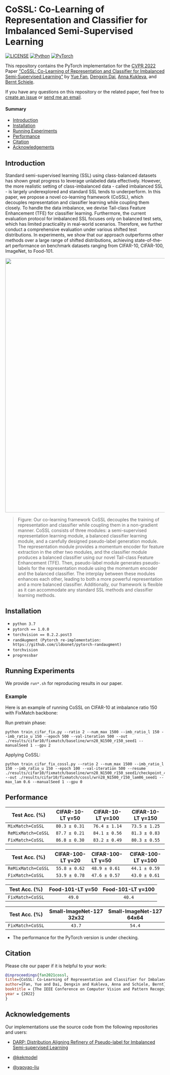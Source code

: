# CoSSL: Co-Learning of Representation and Classifier for Imbalanced Semi-Supervised Learning
[![LICENSE](https://img.shields.io/badge/license-MIT-green?style=flat-square)](https://github.com/YUE-FAN/CoSSL/blob/main/LICENSE)
[![Python](https://img.shields.io/badge/python-3.7%20-blue.svg?style=flat-square&logo=python&color=3776AB)](https://www.python.org/)
[![PyTorch](https://img.shields.io/badge/pytorch-1.0.0-%237732a8?style=flat-square&logo=PyTorch&color=EE4C2C)](https://pytorch.org/)

This repository contains the PyTorch implementation for the [CVPR 2022](http://cvpr2022.thecvf.com/) Paper ["CoSSL: Co-Learning of Representation and Classifier for Imbalanced Semi-Supervised Learning"](https://arxiv.org/abs/2112.04564) by [Yue Fan](https://www.mpi-inf.mpg.de/departments/computer-vision-and-machine-learning/people/yue-fan), [Dengxin Dai](https://people.ee.ethz.ch/~daid/), [Anna Kukleva](https://annusha.github.io/), and [Bernt Schiele](https://www.mpi-inf.mpg.de/departments/computer-vision-and-multimodal-computing/people/bernt-schiele/).

If you have any questions on this repository or the related paper, feel free to [create an issue](https://github.com/YUE-FAN/CoSSL/issues/new) or [send me an email](mailto:yfan@mpi-inf.mpg.de). 


#### Summary

* [Introduction](#introduction)
* [Installation](#installation)
* [Running Experiments](#running-experiments)
* [Performance](#performance)
* [Citation](#citation)
* [Acknowledgements](#acknowledgements)

## Introduction

Standard semi-supervised learning (SSL) using class-balanced datasets has shown great progress to leverage unlabeled data effectively. However, the more realistic setting of class-imbalanced data - called imbalanced SSL - is largely underexplored and standard SSL tends to underperform. In this paper, we propose a novel co-learning framework (CoSSL), which decouples representation and classifier learning while coupling them closely. To handle the data imbalance, we devise Tail-class Feature Enhancement (TFE) for classifier learning. Furthermore, the current evaluation protocol for imbalanced SSL focuses only on balanced test sets, which has limited practicality in real-world scenarios. Therefore, we further conduct a comprehensive evaluation under various shifted test distributions. In experiments, we show that our approach outperforms other methods over a large range of shifted distributions, achieving state-of-the-art performance on benchmark datasets ranging from CIFAR-10, CIFAR-100, ImageNet, to Food-101.  

<p align="center">
    <img src="images/pipeline.png" width="800"/>
</p>

> Figure: Our co-learning framework CoSSL decouples the training of representation and classifier while coupling them in a non-gradient manner. CoSSL consists of three modules: a semi-supervised representation learning module, a balanced classifier learning module, and a carefully designed pseudo-label generation module. The representation module provides a momentum encoder for feature extraction in the other two modules, and the classifier module produces a balanced classifier using our novel Tail-class Feature Enhancement (TFE). Then, pseudo-label module generates pseudo-labels for the representation module using the momentum encoder and the balanced classifier. The interplay between these modules enhances each other, leading to both a more powerful representation and a more balanced classifier. Additionally, our framework is flexible as it can accommodate any standard SSL methods and classifier learning methods.


## Installation

* `python 3.7`
* `pytorch == 1.0.0`
* `torchvision == 0.2.2.post3`
* `randAugment (Pytorch re-implementation: https://github.com/ildoonet/pytorch-randaugment)`
* `torchvision`
* `progressbar`

## Running Experiments

We provide `run*.sh` for reproducing results in our paper.


### Example
Here is an example of running CoSSL on CIFAR-10 at imbalance ratio 150 with FixMatch backbone:

Run pretrain phase:
```
python train_cifar_fix.py --ratio 2 --num_max 1500 --imb_ratio_l 150 --imb_ratio_u 150 --epoch 500 --val-iteration 500 --out ./results/cifar10/fixmatch/baseline/wrn28_N1500_r150_seed1 --manualSeed 1 --gpu 2
```
Applying CoSSL:
```
python train_cifar_fix_cossl.py --ratio 2 --num_max 1500 --imb_ratio_l 150 --imb_ratio_u 150 --epoch 100 --val-iteration 500 --resume ./results/cifar10/fixmatch/baseline/wrn28_N1500_r150_seed1/checkpoint_401.pth.tar --out ./results/cifar10/fixmatch/cossl/wrn28_N1500_r150_lam06_seed1 --max_lam 0.6 --manualSeed 1 --gpu 0
```


## Performance

| Test Acc. (%)      |  CIFAR-10-LT γ=50  |  CIFAR-10-LT γ=100  |  CIFAR-10-LT γ=150  |
|--------------------|:------------------:|:-------------------:|:-------------------:|
| `MixMatch+CoSSL`   |   `80.3 ± 0.31`    |    `76.4 ± 1.14`    |    `73.5 ± 1.25`    |
| `ReMixMatch+CoSSL` |   `87.7 ± 0.21`    |    `84.1 ± 0.56`    |    `81.3 ± 0.83`    |
| `FixMatch+CoSSL`   |   `86.8 ± 0.30`    |    `83.2 ± 0.49`    |    `80.3 ± 0.55`    |

| Test Acc. (%)      |  CIFAR-100-LT γ=20  | CIFAR-100-LT γ=50  |  CIFAR-100-LT γ=100  |
|--------------------|:-------------------:|:-------------------|:--------------------:|
| `ReMixMatch+CoSSL` |    `55.8 ± 0.62`    | `48.9 ± 0.61`      |    `44.1 ± 0.59`     |
| `FixMatch+CoSSL`   |    `53.9 ± 0.78`    | `47.6 ± 0.57`      |    `43.0 ± 0.61`     |

| Test Acc. (%)      |  Food-101-LT γ=50  |  Food-101-LT γ=100  |
|--------------------|:------------------:|:-------------------:|
| `FixMatch+CoSSL`   |       `49.0`       |       `40.4`        |

| Test Acc. (%)      |  Small-ImageNet-127 32x32  |  Small-ImageNet-127 64x64  |
|--------------------|:--------------------------:|:--------------------------:|
| `FixMatch+CoSSL`   |           `43.7`           |           `54.4`           |

* The performance for the PyTorch version is under checking.

## Citation

Please cite our paper if it is helpful to your work:

```bibtex
@inproceedings{fan2021cossl,
title={CoSSL: Co-Learning of Representation and Classifier for Imbalanced Semi-Supervised Learning},
author={Fan, Yue and Dai, Dengxin and Kukleva, Anna and Schiele, Bernt},
booktitle = {The IEEE Conference on Computer Vision and Pattern Recognition (CVPR)},
year = {2022}
}
```

## Acknowledgements

Our implementations use the source code from the following repositories and users:

* [DARP: Distribution Aligning Refinery of Pseudo-label for Imbalanced Semi-supervised Learning](https://github.com/bbuing9/DARP)

* [@kekmodel](https://github.com/kekmodel/FixMatch-pytorch)

* [@yaoyao-liu](https://github.com/yaoyao-liu/meta-transfer-learning)
